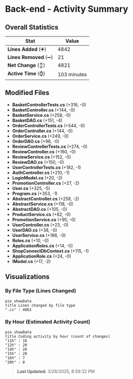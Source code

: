 # Back-end - Activity Summary 

## Overall Statistics

| Stat                   | Value                                                             |
| ---------------------- | ----------------------------------------------------------------- |
| **Lines Added** (➕)   | 4842                                          |
| **Lines Removed** (➖) | 21                                        |
| **Net Change** (↕)    | 4821                |
| **Active Time** (⌚)   | 103 minutes |


## Modified Files
- **BasketControllerTests.cs** (+316, -0)
- **BasketController.cs** (+144, -0)
- **BasketService.cs** (+258, -0)
- **BasketDAO.cs** (+151, -4)
- **OrderControllerTests.cs** (+544, -0)
- **OrderController.cs** (+144, -0)
- **OrderService.cs** (+249, -0)
- **OrderDAO.cs** (+98, -0)
- **ReviewControllerTests.cs** (+274, -0)
- **ReviewController.cs** (+160, -0)
- **ReviewService.cs** (+152, -0)
- **ReviewDAO.cs** (+150, -0)
- **UserControllerTests.cs** (+182, -1)
- **AuthController.cs** (+210, -1)
- **LoginModel.cs** (+20, -2)
- **PromotionController.cs** (+27, -2)
- **User.cs** (+325, -5)
- **Program.cs** (+353, -1)
- **AbstractController.cs** (+258, -2)
- **AbstractService.cs** (+118, -0)
- **AbstractDAO.cs** (+105, -0)
- **ProductService.cs** (+82, -0)
- **PromotionService.cs** (+95, -0)
- **UserController.cs** (+23, -0)
- **UserDAO.cs** (+38, -0)
- **UserService.cs** (+186, -0)
- **Roles.cs** (+10, -0)
- **ApplicationRoles.cs** (+14, -0)
- **ShopConnectDbContext.cs** (+115, -1)
- **ApplicationRole.cs** (+24, -0)
- **IModel.cs** (+17, -2)

## Visualizations

### By File Type (Lines Changed)

```mermaid
pie showData
title Lines changed by file type
".cs" : 4863
```

### By Hour (Estimated Activity Count)

```mermaid
pie showData
title Coding activity by hour (count of changes)
"11h" : 16
"12h" : 20
"14h" : 26
"15h" : 20
"16h" : 7
"20h" : 8
```


> **Last Updated:** 3/26/2025, 8:59:32 PM
